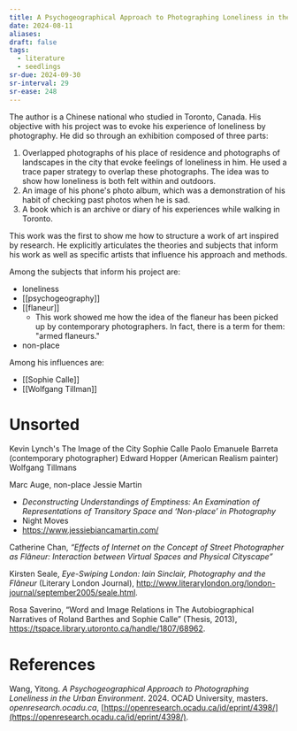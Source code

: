 ```yaml
---
title: A Psychogeographical Approach to Photographing Loneliness in the Urban Environment by Wang
date: 2024-08-11
aliases: 
draft: false
tags:
  - literature
  - seedlings
sr-due: 2024-09-30
sr-interval: 29
sr-ease: 248
---
```

The author is a Chinese national who studied in Toronto, Canada. His objective with his project was to evoke his experience of loneliness by photography. He did so through an exhibition composed of three parts:
1. Overlapped photographs of his place of residence and photographs of landscapes in the city that evoke feelings of loneliness in him. He used a trace paper strategy to overlap these photographs. The idea was to show how loneliness is both felt within and outdoors.
2. An image of his phone's photo album, which was a demonstration of his habit of checking past photos when he is sad.
3. A book which is an archive or diary of his experiences while walking in Toronto.

This work was the first to show me how to structure a work of art inspired by research. He explicitly articulates the theories and subjects that inform his work as well as specific artists that influence his approach and methods.

Among the subjects that inform his project are:
- loneliness
- [[psychogeography]]
- [[flaneur]]
	- This work showed me how the idea of the flaneur has been picked up by contemporary photographers. In fact, there is a term for them: "armed flaneurs."
- non-place

Among his influences are:
- [[Sophie Calle]]
- [[Wolfgang Tillman]]

# Unsorted

Kevin Lynch's The Image of the City
Sophie Calle
Paolo Emanuele Barreta (contemporary photographer)
Edward Hopper (American Realism painter)
Wolfgang Tillmans

Marc Auge, non-place
Jessie Martin
- _Deconstructing Understandings of Emptiness: An Examination of Representations of Transitory Space and ‘Non-place’ in Photography_
- Night Moves
- https://www.jessiebiancamartin.com/

Catherine Chan, _“Effects of Internet on the Concept of Street Photographer as Flâneur: Interaction between Virtual Spaces and Physical Cityscape”_

Kirsten Seale, _Eye-Swiping London: Iain Sinclair, Photography and the Flâneur_ (Literary London Journal), http://www.literarylondon.org/london-journal/september2005/seale.html.

Rosa Saverino, “Word and Image Relations in The Autobiographical Narratives of Roland Barthes and Sophie Calle” (Thesis, 2013), https://tspace.library.utoronto.ca/handle/1807/68962.

# References

Wang, Yitong. _A Psychogeographical Approach to Photographing Loneliness in the Urban Environment_. 2024. OCAD University, masters. _openresearch.ocadu.ca_, [https://openresearch.ocadu.ca/id/eprint/4398/](https://openresearch.ocadu.ca/id/eprint/4398/).